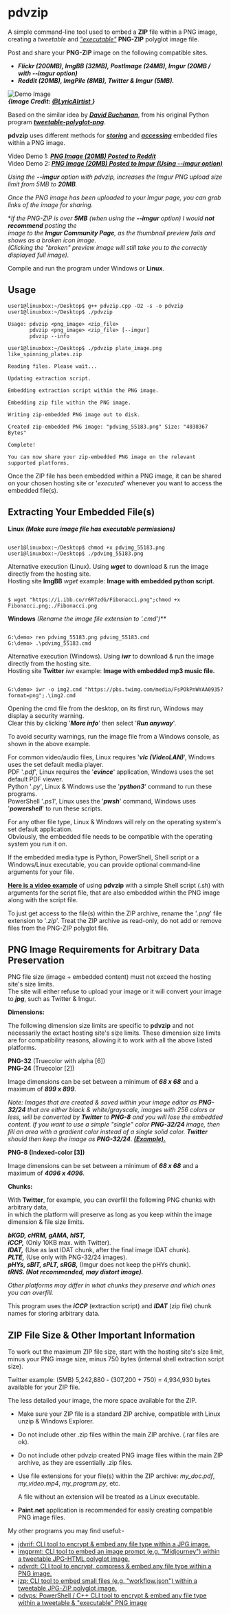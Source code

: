 # pdvzip
A simple command-line tool used to embed a **ZIP** file within a PNG image,  
creating a *tweetable* and *["executable"](https://github.com/CleasbyCode/pdvzip#extracting-your-embedded-files)* **PNG-ZIP** polyglot image file.  

Post and share your **PNG-ZIP** image on the following compatible sites.

* ***Flickr (200MB), ImgBB (32MB), PostImage (24MB), Imgur (20MB / with --imgur option)***
* ***Reddit (20MB), ImgPile (8MB), Twitter & Imgur (5MB).***

![Demo Image](https://github.com/CleasbyCode/pdvzip/blob/main/demo_images/pdvimg_55183.png)  
 ***{Image Credit:*** [***@LyricAIrtist*** ](https://twitter.com/LyricAIrtist/status/1720055981730680859)***}***  
 
Based on the similar idea by [***David Buchanan***](https://www.da.vidbuchanan.co.uk/), from his original Python program [***tweetable-polyglot-png***](https://github.com/DavidBuchanan314/tweetable-polyglot-png).  

**pdvzip** uses different methods for [***storing***](https://github.com/CleasbyCode/pdvzip#png-image-requirements-for-arbitrary-data-preservation) and [***accessing***](https://github.com/CleasbyCode/pdvzip#extracting-your-embedded-files) embedded files within a PNG image.  

Video Demo 1: [***PNG Image (20MB) Posted to Reddit***](https://youtu.be/c9s1KFQ7wB8)  
Video Demo 2: [***PNG Image (20MB) Posted to Imgur (Using --imgur option)***](https://youtu.be/_QUDNH9OaTM)  

*Using the **--imgur** option with pdvzip, increases the Imgur PNG upload size limit from 5MB to **20MB**.*

*Once the PNG image has been uploaded to your Imgur page, you can grab links of the image for sharing.* 

\**If the PNG-ZIP is over **5MB** (when using the **--imgur** option) I would **not recommend** posting the  
image to the **Imgur Community Page**, as the thumbnail preview fails and shows as a broken icon image.  
(Clicking the "broken" preview image will still take you to the correctly displayed full image).*

Compile and run the program under Windows or **Linux**.

## Usage

```console
user1@linuxbox:~/Desktop$ g++ pdvzip.cpp -O2 -s -o pdvzip
user1@linuxbox:~/Desktop$ ./pdvzip

Usage: pdvzip <png_image> <zip_file>
       pdvzip <png_image> <zip_file> [--imgur]
       pdvzip --info

user1@linuxbox:~/Desktop$ ./pdvzip plate_image.png like_spinning_plates.zip

Reading files. Please wait...

Updating extraction script.

Embedding extraction script within the PNG image.

Embedding zip file within the PNG image.

Writing zip-embedded PNG image out to disk.

Created zip-embedded PNG image: "pdvimg_55183.png" Size: "4038367 Bytes"

Complete!

You can now share your zip-embedded PNG image on the relevant supported platforms.

```

Once the ZIP file has been embedded within a PNG image, it can be shared on your chosen hosting site or '*executed*' whenever you want to access the embedded file(s).

## Extracting Your Embedded File(s)
**Linux** ***(Make sure image file has executable permissions)***
```console

user1@linuxbox:~/Desktop$ chmod +x pdvimg_55183.png
user1@linuxbox:~/Desktop$ ./pdvimg_55183.png

```  
Alternative execution (Linux).  Using ***wget*** to download & run the image directly from the hosting site.  
Hosting site **ImgBB** *wget* example: **Image with embedded python script**.
```console

$ wget "https://i.ibb.co/r6R7zdG/Fibonacci.png";chmod +x Fibonacci.png;./Fibonacci.png

```   

**Windows** ***(Rename the image file extension to '*.cmd*')***
```console

G:\demo> ren pdvimg_55183.png pdvimg_55183.cmd
G:\demo> .\pdvimg_55183.cmd

```
Alternative execution (Windows).  Using ***iwr*** to download & run the image directly from the hosting site.  
Hosting site **Twitter** *iwr* example: **Image with embedded mp3 music file.**
```console

G:\demo> iwr -o img2.cmd "https://pbs.twimg.com/media/FsPOkPnWYAA0935?format=png";.\img2.cmd

```

Opening the cmd file from the desktop, on its first run, Windows may display a security warning.  
Clear this by clicking '***More info***' then select '***Run anyway***'.  

To avoid security warnings, run the image file from a Windows console, as shown in the above example.  

For common video/audio files, Linux requires '***vlc (VideoLAN)***', Windows uses the set default media player.  
PDF '*.pdf*', Linux requires the '***evince***' application, Windows uses the set default PDF viewer.  
Python '*.py*', Linux & Windows use the '***python3***' command to run these programs.  
PowerShell '*.ps1*', Linux uses the '***pwsh***' command, Windows uses '***powershell***' to run these scripts.

For any other file type, Linux & Windows will rely on the operating system's set default application.  
Obviously, the embedded file needs to be compatible with the operating system you run it on.

If the embedded media type is Python, PowerShell, Shell script or a Windows/Linux executable, you can provide optional command-line arguments for your file.

[**Here is a video example**](https://asciinema.org/a/542549) of using **pdvzip** with a simple Shell script (.sh) with arguments for the script file, that are also embedded within the PNG image along with the script file.
  
To just get access to the file(s) within the ZIP archive, rename the '*.png*' file extension to '*.zip*'. Treat the ZIP archive as read-only, do not add or remove files from the PNG-ZIP polyglot file.

## PNG Image Requirements for Arbitrary Data Preservation


PNG file size (image + embedded content) must not exceed the hosting site's size limits.  
The site will either refuse to upload your image or it will convert your image to ***jpg***, such as Twitter & Imgur.

**Dimensions:**

The following dimension size limits are specific to **pdvzip** and not necessarily the extact hosting site's size limits.
These dimension size limits are for compatibility reasons, allowing it to work with all the above listed platforms.

**PNG-32** (Truecolor with alpha [6])  
**PNG-24** (Truecolor [2]) 

Image dimensions can be set between a minimum of ***68 x 68*** and a maximum of ***899 x 899***.

*Note: Images that are created & saved within your image editor as **PNG-32/24** that are either
black & white/grayscale, images with 256 colors or less, will be converted by **Twitter** to
**PNG-8** and you will lose the embedded content. If you want to use a simple "single" color
**PNG-32/24** image, then fill an area with a gradient color instead of a single solid color. 
**Twitter** should then keep the image as **PNG-32/24**. [**(Example).**](https://twitter.com/CleasbyCode/status/1694992647121965554)*
    
**PNG-8 (Indexed-color [3])**

Image dimensions can be set between a minimum of ***68 x 68*** and a maximum of ***4096 x 4096***.
        
**Chunks:**  

With **Twitter**, for example, you can overfill the following PNG chunks with arbitrary data,  
in which the platform will preserve as long as you keep within the image dimension & file size limits.  

***bKGD, cHRM, gAMA, hIST,***  
***iCCP,*** (Only 10KB max. with Twitter).  
***IDAT,*** (Use as last IDAT chunk, after the final image IDAT chunk).  
***PLTE,*** (Use only with PNG-32/24 images).  
***pHYs, sBIT, sPLT, sRGB,*** (Imgur does not keep the pHYs chunk).   
***tRNS. (Not recommended, may distort image).***  

*Other platforms may differ in what chunks they preserve and which ones you can overfill.*
  
This program uses the ***iCCP*** (extraction script) and ***IDAT*** (zip file) chunk names for storing arbitrary data.

## ZIP File Size & Other Important Information

To work out the maximum ZIP file size, start with the hosting site's size limit,  
minus your PNG image size, minus 750 bytes (internal shell extraction script size).  
  
Twitter example: (5MB) 5,242,880 - (307,200 + 750) = 4,934,930 bytes available for your ZIP file.  

The less detailed your image, the more space available for the ZIP.

* Make sure your ZIP file is a standard ZIP archive, compatible with Linux unzip & Windows Explorer.
* Do not include other .zip files within the main ZIP archive. (.rar files are ok).
* Do not include other pdvzip created PNG image files within the main ZIP archive, as they are essentially .zip files.
* Use file extensions for your file(s) within the ZIP archive: *my_doc.pdf*, *my_video.mp4*, *my_program.py*, etc.
  
  A file without an extension will be treated as a Linux executable.      
* **Paint.net** application is recommended for easily creating compatible PNG image files.  

My other programs you may find useful:-

* [jdvrif: CLI tool to encrypt & embed any file type within a JPG image.](https://github.com/CleasbyCode/jdvrif)
* [imgprmt: CLI tool to embed an image prompt (e.g. "Midjourney") within a tweetable JPG-HTML polyglot image.](https://github.com/CleasbyCode/imgprmt)
* [pdvrdt: CLI tool to encrypt, compress & embed any file type within a PNG image.](https://github.com/CleasbyCode/pdvrdt)
* [jzp: CLI tool to embed small files (e.g. "workflow.json") within a tweetable JPG-ZIP polyglot image.](https://github.com/CleasbyCode/jzp)  
* [pdvps: PowerShell / C++ CLI tool to encrypt & embed any file type within a tweetable & "executable" PNG image](https://github.com/CleasbyCode/pdvps)  

##
